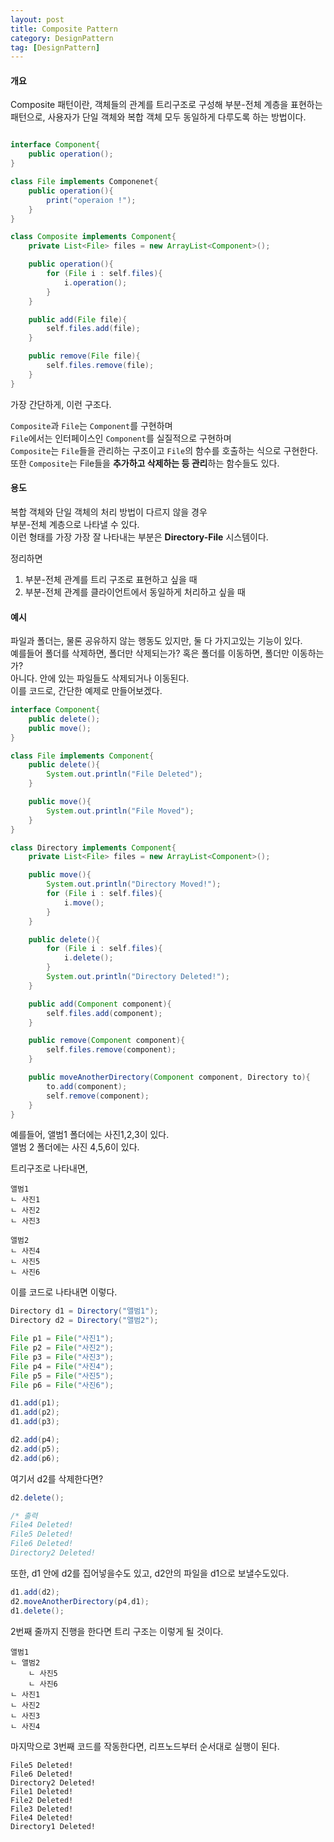 ```yaml
---
layout: post
title: Composite Pattern
category: DesignPattern
tag: [DesignPattern] 
---
```


#### 개요

Composite 패턴이란, 객체들의 관계를 트리구조로 구성해 부분-전체 계층을 표현하는 패턴으로, 사용자가 단일 객체와 복합 객체 모두 동일하게 다루도록 하는 방법이다.  

```java

interface Component{
    public operation();
}

class File implements Componenet{
    public operation(){
        print("operaion !");
    }
}

class Composite implements Component{
    private List<File> files = new ArrayList<Component>();

    public operation(){
        for (File i : self.files){
            i.operation();
        }
    }

    public add(File file){
        self.files.add(file);
    }   

    public remove(File file){
        self.files.remove(file);
    }
}
```

가장 간단하게, 이런 구조다.  

`Composite`과 `File`는 `Component`를 구현하며  
`File`에서는 인터페이스인 `Component`를 실질적으로 구현하며  
`Composite`는 `File`들을 관리하는 구조이고 `File`의 함수를 호출하는 식으로 구현한다.  
또한 `Composite`는 File들을 **추가하고 삭제하는 등 관리**하는 함수들도 있다.  

#### 용도

복합 객체와 단일 객체의 처리 방법이 다르지 않을 경우  
부분-전체 계층으로 나타낼 수 있다.  
이런 형태를 가장 가장 잘 나타내는 부분은 **Directory-File** 시스템이다.  

정리하면 
1. 부분-전체 관계를 트리 구조로 표현하고 싶을 때
2. 부분-전체 관계를 클라이언트에서 동일하게 처리하고 싶을 때


#### 예시  

파일과 폴더는, 물론 공유하지 않는 행동도 있지만, 둘 다 가지고있는 기능이 있다.  
예를들어 폴더를 삭제하면, 폴더만 삭제되는가? 혹은 폴더를 이동하면, 폴더만 이동하는가?  
아니다. 안에 있는 파일들도 삭제되거나 이동된다.   
이를 코드로, 간단한 예제로 만들어보겠다.  


```java
interface Component{
    public delete();
    public move();
}

class File implements Component{
    public delete(){
        System.out.println("File Deleted");
    }

    public move(){
        System.out.println("File Moved");        
    }
}

class Directory implements Component{
    private List<File> files = new ArrayList<Component>();

    public move(){
        System.out.println("Directory Moved!");
        for (File i : self.files){
            i.move();
        }
    }

    public delete(){
        for (File i : self.files){
            i.delete();
        }
        System.out.println("Directory Deleted!");
    }

    public add(Component component){
        self.files.add(component);
    }   

    public remove(Component component){
        self.files.remove(component);
    }

    public moveAnotherDirectory(Component component, Directory to){
        to.add(component);
        self.remove(component);
    }
}
```

예를들어, 앨범1 폴더에는 사진1,2,3이 있다.  
앨범 2 폴더에는 사진 4,5,6이 있다.  

트리구조로 나타내면,  
```
앨범1
ㄴ 사진1
ㄴ 사진2
ㄴ 사진3

앨범2
ㄴ 사진4
ㄴ 사진5
ㄴ 사진6
```

이를 코드로 나타내면 이렇다.

```java
Directory d1 = Directory("앨범1");
Directory d2 = Directory("앨범2");

File p1 = File("사진1");
File p2 = File("사진2");
File p3 = File("사진3");
File p4 = File("사진4");
File p5 = File("사진5");
File p6 = File("사진6");

d1.add(p1);
d1.add(p2);
d1.add(p3);

d2.add(p4);
d2.add(p5);
d2.add(p6);
```

여기서 d2를 삭제한다면? 

```java
d2.delete();

/* 출력
File4 Deleted!
File5 Deleted!
File6 Deleted!
Directory2 Deleted!
```

또한, d1 안에 d2를 집어넣을수도 있고, d2안의 파일을 d1으로 보낼수도있다.  

```java
d1.add(d2);
d2.moveAnotherDirectory(p4,d1);
d1.delete();
```

2번째 줄까지 진행을 한다면 트리 구조는 이렇게 될 것이다.  

```
앨범1
ㄴ 앨범2
    ㄴ 사진5
    ㄴ 사진6
ㄴ 사진1
ㄴ 사진2
ㄴ 사진3
ㄴ 사진4
```

마지막으로 3번째 코드를 작동한다면, 리프노드부터 순서대로 실행이 된다.  

```
File5 Deleted!
File6 Deleted!
Directory2 Deleted!
File1 Deleted!
File2 Deleted!
File3 Deleted!
File4 Deleted!
Directory1 Deleted!
```

